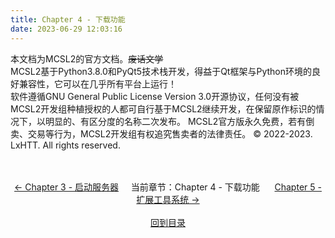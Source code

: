 ```yaml
---
title: Chapter 4 - 下载功能
date: 2023-06-29 12:03:16
---
```

本文档为MCSL2的官方文档。~~废话文学~~  
MCSL2基于Python3.8.0和PyQt5技术栈开发，得益于Qt框架与Python环境的良好兼容性，它可以在几乎所有平台上运行！  
软件遵循GNU General Public License Version 3.0开源协议，任何没有被MCSL2开发组种植授权的人都可自行基于MCSL2继续开发，在保留原作标识的情况下，以明显的、有区分度的名称二次发布。
MCSL2官方版永久免费，若有倒卖、交易等行为，MCSL2开发组有权追究售卖者的法律责任。
© 2022-2023. LxHTT. All rights reserved.

<div>
    <center>
        <br><br>
        <a href="/MCSL2Guide/Chapter-3">← Chapter 3 - 启动服务器</a>&nbsp;&nbsp;&nbsp;&nbsp;&nbsp;当前章节：Chapter 4 - 下载功能&nbsp;&nbsp;&nbsp;&nbsp;&nbsp;
        <a href="/MCSL2Guide/Chapter-5">Chapter 5 - 扩展工具系统 →</a>
        <br><br><a href="/MCSL2Guide">回到目录</a>
    </center>
</div>